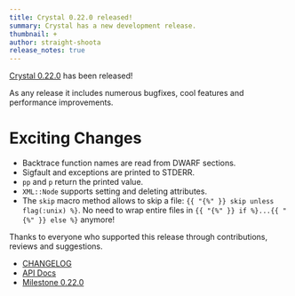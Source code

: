 ```yaml
---
title: Crystal 0.22.0 released!
summary: Crystal has a new development release.
thumbnail: +
author: straight-shoota
release_notes: true
---
```


[Crystal 0.22.0](https://github.com/crystal-lang/crystal/releases/tag/0.22.0) has been released!

As any release it includes numerous bugfixes, cool features and performance improvements.

# Exciting Changes

* Backtrace function names are read from DWARF sections.
* Sigfault and exceptions are printed to STDERR.
* `pp` and `p` return the printed value.
* `XML::Node` supports setting and deleting attributes.
* The `skip` macro method allows to skip a file: `{{ "{%" }} skip unless flag(:unix) %}`. No need to wrap entire files in `{{ "{%" }} if %}...{{ "{%" }} else %}` anymore!

Thanks to everyone who supported this release through contributions, reviews and suggestions.

* [CHANGELOG](https://github.com/crystal-lang/crystal/releases/tag/0.22.0)
* [API Docs](https://crystal-lang.org/api/0.22.0)
* [Milestone 0.22.0](https://github.com/crystal-lang/crystal/issues?q=milestone%3A0.22.0)
